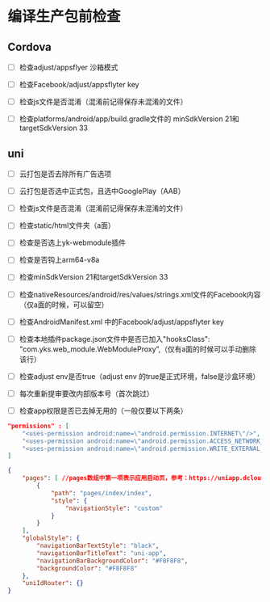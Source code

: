 # 编译生产包前检查

## Cordova
- [ ] 检查adjust/appsflyer 沙箱模式

- [ ] 检查Facebook/adjust/appsflyter key
- [ ] 检查js文件是否混淆（混淆前记得保存未混淆的文件）
- [ ] 检查platforms/android/app/build.gradle文件的 minSdkVersion 21和targetSdkVersion 33

## uni

- [ ] 云打包是否去除所有广告选项
- [ ] 云打包是否选中正式包，且选中GooglePlay（AAB）
- [ ] 检查js文件是否混淆（混淆前记得保存未混淆的文件）
- [ ] 检查static/html文件夹（a面）
- [ ] 检查是否选上yk-webmodule插件
- [ ] 检查是否钩上arm64-v8a
- [ ] 检查minSdkVersion 21和targetSdkVersion 33
- [ ] 检查nativeResources/android/res/values/strings.xml文件的Facebook内容（仅a面的时候，可以留空）
- [ ] 检查AndroidManifest.xml 中的Facebook/adjust/appsflyter key
- [ ] 检查本地插件package.json文件中是否已加入"hooksClass": "com.yks.web_module.WebModuleProxy”,（仅有a面的时候可以手动删除该行）
- [ ] 检查adjust env是否true（adjust env 的true是正式环境，false是沙盒环境）
- [ ] 每次重新提审要改内部版本号（首次跳过）

- [ ] 检查app权限是否已去掉无用的（一般仅要以下两条）
```json
"permissions" : [
	"<uses-permission android:name=\"android.permission.INTERNET\"/>",
	"<uses-permission android:name=\"android.permission.ACCESS_NETWORK_STATE\" />",
	"<uses-permission android:name=\"android.permission.WRITE_EXTERNAL_STORAGE\"/>"
]
```

```json
{
	"pages": [ //pages数组中第一项表示应用启动页，参考：https://uniapp.dcloud.io/collocation/pages
        {
            "path": "pages/index/index",
            "style": {
                "navigationStyle": "custom"
            }
        }
	],
	"globalStyle": {
		"navigationBarTextStyle": "black",
		"navigationBarTitleText": "uni-app",
		"navigationBarBackgroundColor": "#F8F8F8",
		"backgroundColor": "#F8F8F8"
	},
	"uniIdRouter": {}
}
```